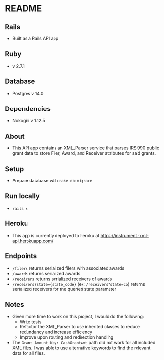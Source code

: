 # README

## Rails
- Built as a Rails API app 

## Ruby
- v 2.7.1

## Database
- Postgres v 14.0

## Dependencies
- Nokogiri v 1.12.5

## About
- This API app contains an XML_Parser service that parses IRS 990 public grant data to store Filer, Award, and Receiver attributes for said grants.

## Setup
- Prepare database with `rake db:migrate`

## Run locally
- `rails s`

## Heroku
- This app is currently deployed to heroku at https://instrumentl-xml-api.herokuapp.com/

## Endpoints
- `/filers` returns serialized filers with associated awards
- `/awards` returns serialized awards
- `/receivers` returns serialized receivers of awards
- `/receivers?state={state_code}` (ex: `/receivers?state=co`) returns serialized receivers for the queried state parameter

## Notes
- Given more time to work on this project, I would do the following:
  - Write tests
  - Refactor the XML_Parser to use inherited classes to reduce redundancy and increase efficiency
  - Improve upon routing and redirection handling
- The `Grant Amount Key: CashGrantAmt` path did not work for all included XML files. I was able to use alternative keywords to find the relevant data for all files.
